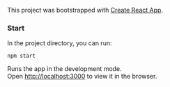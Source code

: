This project was bootstrapped with [Create React App](https://github.com/facebookincubator/create-react-app).

### Start

In the project directory, you can run:

 `npm start`

Runs the app in the development mode.<br>
Open [http://localhost:3000](http://localhost:3000) to view it in the browser.